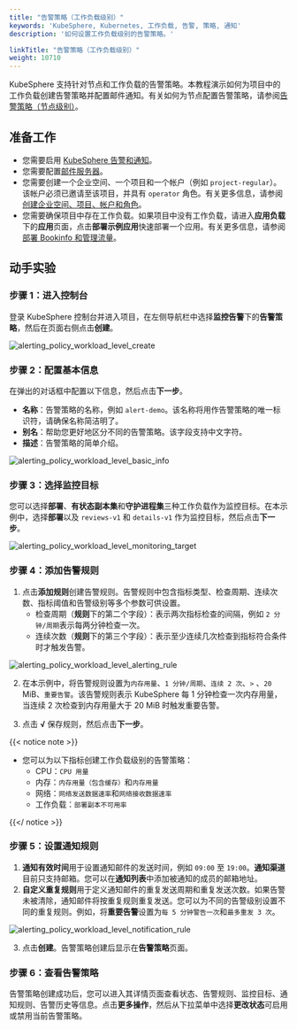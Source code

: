 ```yaml
---
title: "告警策略（工作负载级别）"
keywords: 'KubeSphere, Kubernetes, 工作负载, 告警, 策略, 通知'
description: '如何设置工作负载级别的告警策略。'

linkTitle: "告警策略（工作负载级别）"
weight: 10710
---
```


KubeSphere 支持针对节点和工作负载的告警策略。本教程演示如何为项目中的工作负载创建告警策略并配置邮件通知。有关如何为节点配置告警策略，请参阅[告警策略（节点级别）](../../../cluster-administration/cluster-wide-alerting-and-notification/alerting-policy/)。

## 准备工作

- 您需要启用 [KubeSphere 告警和通知](../../../pluggable-components/alerting-notification/)。
- 您需要配置[邮件服务器](../../../cluster-administration/cluster-settings/mail-server/)。
- 您需要创建一个企业空间、一个项目和一个帐户（例如 `project-regular`）。该帐户必须已邀请至该项目，并具有 `operator` 角色。有关更多信息，请参阅[创建企业空间、项目、帐户和角色](../../../quick-start/create-workspace-and-project)。
- 您需要确保项目中存在工作负载。如果项目中没有工作负载，请进入**应用负载**下的**应用**页面，点击**部署示例应用**快速部署一个应用。有关更多信息，请参阅[部署 Bookinfo 和管理流量](../../../quick-start/deploy-bookinfo-to-k8s/)。

## 动手实验

### 步骤 1：进入控制台

登录 KubeSphere 控制台并进入项目，在左侧导航栏中选择**监控告警**下的**告警策略**，然后在页面右侧点击**创建**。

![alerting_policy_workload_level_create](/images/docs/zh-cn/alerting/alerting_policy_workload_level_create.png)

### 步骤 2：配置基本信息

在弹出的对话框中配置以下信息，然后点击**下一步**。
- **名称**：告警策略的名称，例如 `alert-demo`。该名称将用作告警策略的唯一标识符，请确保名称简洁明了。
- **别名**：帮助您更好地区分不同的告警策略。该字段支持中文字符。
- **描述**：告警策略的简单介绍。

![alerting_policy_workload_level_basic_info](/images/docs/zh-cn/alerting/alerting_policy_workload_level_basic_info.png)

### 步骤 3：选择监控目标

您可以选择**部署**、**有状态副本集**和**守护进程集**三种工作负载作为监控目标。在本示例中，选择**部署**以及 `reviews-v1` 和 `details-v1` 作为监控目标，然后点击**下一步**。

![alerting_policy_workload_level_monitoring_target](/images/docs/zh-cn/alerting/alerting_policy_workload_level_monitoring_target.png)

### 步骤 4：添加告警规则

1. 点击**添加规则**创建告警规则。告警规则中包含指标类型、检查周期、连续次数、指标阈值和告警级别等多个参数可供设置。
   - 检查周期（**规则**下的第二个字段）：表示两次指标检查的间隔，例如 `2 分钟/周期`表示每两分钟检查一次。
   - 连续次数（**规则**下的第三个字段）：表示至少连续几次检查到指标符合条件时才触发告警。

![alerting_policy_workload_level_alerting_rule](/images/docs/zh-cn/alerting/alerting_policy_workload_level_alerting_rule.png)

2. 在本示例中，将告警规则设置为`内存用量`、`1 分钟/周期`、`连续 2 次`、`>` 、`20` MiB、`重要告警`。该告警规则表示 KubeSphere 每 1 分钟检查一次内存用量，当连续 2 次检查到内存用量大于 20 MiB 时触发重要告警。

3. 点击 **√** 保存规则，然后点击**下一步**。

{{< notice note >}}

- 您可以为以下指标创建工作负载级别的告警策略：
    - CPU：`CPU 用量`
    - 内存：`内存用量（包含缓存）`和`内存用量`
    - 网络：`网络发送数据速率`和`网络接收数据速率`
    - 工作负载：`部署副本不可用率`

{{</ notice >}}

### 步骤 5：设置通知规则

1. **通知有效时间**用于设置通知邮件的发送时间，例如 `09:00` 至 `19:00`。**通知渠道**目前只支持邮箱。您可以在**通知列表**中添加被通知的成员的邮箱地址。
1. **自定义重复规则**用于定义通知邮件的重复发送周期和重复发送次数。如果告警未被清除，通知邮件将按重复规则重复发送。您可以为不同的告警级别设置不同的重复规则。例如，将**重要告警**设置为`每 5 分钟警告一次`和`最多重发 3 次`。

![alerting_policy_workload_level_notification_rule](/images/docs/zh-cn/alerting/alerting_policy_workload_level_notification_rule.png)

3. 点击**创建**。告警策略创建后显示在**告警策略**页面。

### 步骤 6：查看告警策略

告警策略创建成功后，您可以进入其详情页面查看状态、告警规则、监控目标、通知规则、告警历史等信息。点击**更多操作**，然后从下拉菜单中选择**更改状态**可启用或禁用当前告警策略。